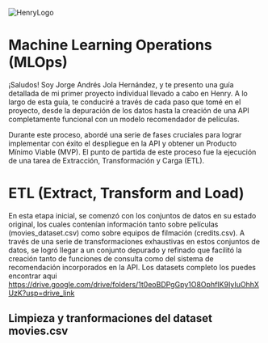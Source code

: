 ![HenryLogo](https://d31uz8lwfmyn8g.cloudfront.net/Assets/logo-henry-white-lg.png)

# **Machine Learning Operations (MLOps)**

¡Saludos! Soy Jorge Andrés Jola Hernández, y te presento una guía detallada de mi primer proyecto individual llevado a cabo en Henry. A lo largo de esta guía, te conduciré a través de cada paso que tomé en el proyecto, desde la depuración de los datos hasta la creación de una API completamente funcional con un modelo recomendador de películas.

Durante este proceso, abordé una serie de fases cruciales para lograr implementar con éxito el despliegue en la API y obtener un Producto Mínimo Viable (MVP). El punto de partida de este proceso fue la ejecución de una tarea de Extracción, Transformación y Carga (ETL).

# **ETL (Extract, Transform and Load)**
En esta etapa inicial, se comenzó con los conjuntos de datos en su estado original, los cuales contenían información tanto sobre películas (movies_dataset.csv) como sobre equipos de filmación (credits.csv). A través de una serie de transformaciones exhaustivas en estos conjuntos de datos, se logró llegar a un conjunto depurado y refinado que facilitó la creación tanto de funciones de consulta como del sistema de recomendación incorporados en la API.
Los datasets completo los puedes encontrar aqui https://drive.google.com/drive/folders/1t0eoBDPgGpy1O8OphfIK9IyIuOhhXUzK?usp=drive_link
## **Limpieza y tranformaciones del dataset movies.csv**
